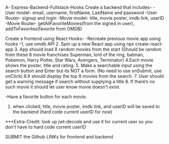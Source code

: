  A- Express-Backend-Fullstack-Hooks
Create a backend that includes-
-User model- email, username, firstName, LastName and password
-User Router- signup and login
-Movie model- title, movie poster, imdb link, userID
-Movie Router- getAllFavoriteMovies(from the signed in user), addToFavorites(favorite from OMDB)

Create a frontend using React Hooks-
-Recreate previous movie app using hooks
-1, use omdb API
2. Spin up a new React app using npx create-react-app <app name>
3. App should load 8 random movies from the start (Should be random from these 8 movie franchises Superman, lord of the ring, batman, Pokemon, Harry Potter, Star Wars, Avengers, Terminator)
4.Each movie shows the poster, title and rating.
5. Make a searchable input using the search button and Enter but its NOT a form. (No need to use onSubmit, use onClick)
6.It should display the top 8 movies from the search.
7. User should get a warning message if search without supplying a title
8. If there’s no such movie it should let user know movie doesn't exist.

-Have a favorite button for each movie.
1. when clicked, title, movie poster, imdb link, and userID will be saved to the backend (hard code current userID for now)

***Extra-Credit: look up jwt-decode and use it for current user so you don't have to hard code current userID

SUBMIT the Github LINKs for frontend and backend 